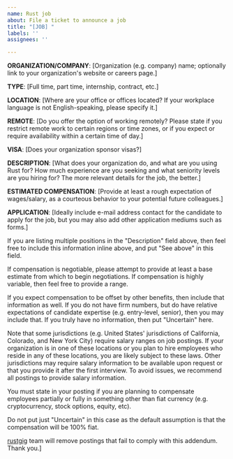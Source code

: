 ```yaml
---
name: Rust job
about: File a ticket to announce a job
title: "[JOB] "
labels: ''
assignees: ''

---
```


__ORGANIZATION/COMPANY__: [Organization (e.g. company) name; optionally link to your organization's website or careers page.]

__TYPE__: [Full time, part time, internship, contract, etc.]

__LOCATION__: [Where are your office or offices located? If your workplace language is not English-speaking, please specify it.]

__REMOTE__: [Do you offer the option of working remotely? Please state if you restrict remote work to certain regions or time zones, or if you expect or require availability within a certain time of day.]

__VISA__: [Does your organization sponsor visas?]

__DESCRIPTION__: [What does your organization do, and what are you using Rust for? How much experience are you seeking and what seniority levels are you hiring for? The more relevant details for the job, the better.]

__ESTIMATED COMPENSATION__: [Provide at least a rough expectation of wages/salary, as a courteous behavior to your potential future colleagues.]

__APPLICATION__: [Ideally include e-mail address contact for the candidate to apply for the job, but you may also add other application mediums such as forms.]

If you are listing multiple positions in the "Description" field above, then feel free to include this information inline above, and put "See above" in this field.

If compensation is negotiable, please attempt to provide at least a base estimate from which to begin negotiations. If compensation is highly variable, then feel free to provide a range.

If you expect compensation to be offset by other benefits, then include that information as well. If you do not have firm numbers, but do have relative expectations of candidate expertise (e.g. entry-level, senior), then you may include that. If you truly have no information, then put "Uncertain" here.

Note that some jurisdictions (e.g. United States' jurisdictions of California, Colorado, and New York City) require salary ranges on job postings. If your organization is in one of these locations or you plan to hire employees who reside in any of these locations, you are likely subject to these laws. Other jurisdictions may require salary information to be available upon request or that you provide it after the first interview. To avoid issues, we recommend all postings to provide salary information.

You must state in your posting if you are planning to compensate employees partially or fully in something other than fiat currency (e.g. cryptocurrency, stock options, equity, etc).

Do not put just "Uncertain" in this case as the default assumption is that the compensation will be 100% fiat.

[rustgig](https://github.com/rustgig) team will remove postings that fail to comply with this addendum. Thank you.]
